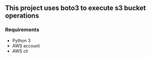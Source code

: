 ## This project uses boto3 to execute s3 bucket operations

### Requirements
- Python 3
- AWS account
- AWS cli
